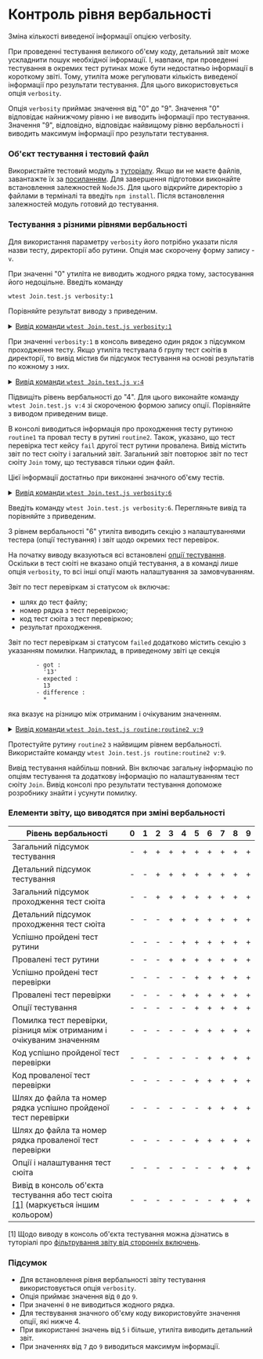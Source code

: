 # Контроль рівня вербальності

Зміна кількості виведеної інформації опцією verbosity.

При проведенні тестування великого об'єму коду, детальний звіт може ускладнити пошук необхідної інформації. І, навпаки, при проведенні тестування в окремих тест рутинах може бути недостатньо інформації в короткому звіті. Тому, утиліта може регулювати кількість виведеної інформації про результати тестування. Для цього використовується опція `verbosity`.

Опція `verbosity` приймає значення від "0" до "9". Значення "0" відповідає найнижчому рівню і не виводить інформації про тестування. Значення "9", відповідно, відповідає найвищому рівню вербальності і виводить максимум інформації про результати тестування.

### Об'єкт тестування і тестовий файл

Використайте тестовий модуль з [туторіалу](HelloWorld.md). Якщо ви не маєте файлів, завантажте їх за [посиланням](https://github.com/Wandalen/wTesting/tree/master/sample/helloWorld).
Для завершення підготовки виконайте встановлення залежностей `NodeJS`. Для цього відкрийте директорію з файлами в терміналі та введіть `npm install`. Після встановлення залежностей модуль готовий до тестування.

### Тестування з різними рівнями вербальності

Для використання параметру `verbosity` його потрібно указати після назви тесту, директорії або рутини. Опція має скорочену форму запису - `v`.

При значенні "0" утиліта не виводить жодного рядка тому, застосування його недоцільне. Введіть команду 
```
wtest Join.test.js verbosity:1
```
Порівняйте результат виводу з приведеним.

<details>
  <summary><u>Вивід команди <code>wtest Join.test.js verbosity:1</code></u></summary>

```
[user@user ~]$ wtest Join.test.js verbosity:1

  Testing ... in 0.278s ... failed

```

</details>

При значенні `verbosity:1` в консоль виведено один рядок з підсумком проходження тесту. Якщо утиліта тестувала б групу тест сюітів в директорії, то вивід містив би підсумок тестування на основі результатів по кожному з них.

<details>
  <summary><u>Вивід команди <code>wtest Join.test.js v:4</code></u></summary>

```
[user@user ~]$ wtest Join.test.js v:4

  Includes tests from : /.../testCreation/Join.test.js

  Launching several ( 1 ) test suites ..

    Running test suite ( Join ) ..
    at  /.../testCreation/Join.test.js:39

      Passed test routine ( Join / routine1 ) in 0.056s
        Test check ( Join / routine2 / fail # 2 ) ... failed
      Failed test routine ( Join / routine2 ) in 0.074s

    Passed test checks 2 / 3
    Passed test cases 1 / 2
    Passed test routines 1 / 2
    Test suite ( Join ) ... in 0.252s ... failed



  ExitCode : -1
  Passed test checks 2 / 3
  Passed test cases 1 / 2
  Passed test routines 1 / 2
  Passed test suites 0 / 1
  Testing ... in 0.344s ... failed

```

</details>

Підвищіть рівень вербальності до "4". Для цього виконайте команду `wtest Join.test.js v:4` зі скороченою формою запису опції. Порівняйте з виводом приведеним вище.

В консолі виводиться інформація про проходження тесту рутиною `routine1` та провал тесту в рутині `routine2`. Також, указано, що тест перевірка тест кейсу `fail` другої тест рутини провалена. Вивід містить звіт по тест сюіту і загальний звіт. Загальний звіт повторює звіт по тест сюіту `Join` тому, що тестувався тільки один файл.

Цієї інформації достатньо при виконанні значного об'єму тестів.


<details>
  <summary><u>Вивід команди <code>wtest Join.test.js verbosity:6</code></u></summary>

```
[user@user ~]$ wtest Join.test.js verbosity:6
Includes tests from : /.../testCreation/Join.test.js

Tester Settings :
{
  scenario : test,
  sanitareTime : 500,
  fails : null,
  beeping : true,
  coloring : 1,
  timing : 1,
  rapidity : 3,
  routine : null,
  importanceOfNegative : null,
  routineTimeOut : null,
  concurrent : null,
  verbosity : 6,
  silencing : null,
  shoulding : null,
  accuracy : null
}

  Launching several ( 1 ) test suites ..
  /.../testCreation/Join.test.js:39 - enabled
  1 test suite

    Running test suite ( Join ) ..
    at  /.../testCreation/Join.test.js:39

      Running test routine ( routine1 ) ..


        /.../testCreation/Join.test.js:9
            5 : //
            6 :
            7 : function routine1( test )
            8 : {
            9 :   test.identical( Join.join( 'Hello ', 'world!' ), 'Hello world!' );  
        Test check ( Join / routine1 /  # 1 ) ... ok

      Passed test routine ( Join / routine1 ) in 0.091s
      Running test routine ( routine2 ) ..


        /.../testCreation/Join.test.js:18
            14 : function routine2( test )
            15 : {
            16 :
            17 :   test.case = 'pass';
            18 :   test.identical( Join.join( 1, 3 ), '13' );  
        Test check ( Join / routine2 / pass # 1 ) ... ok


        - got :
          '13'
        - expected :
          13
        - difference :
          *

        /.../testCreation/Join.test.js:21
            17 :   test.case = 'pass';
            18 :   test.identical( Join.join( 1, 3 ), '13' );
            19 :
            20 :   test.case = 'fail';
            21 :   test.identical( Join.join( 1, 3 ), 13 );  
        Test check ( Join / routine2 / fail # 2 ) ... failed

      Failed test routine ( Join / routine2 ) in 0.098s

    Passed test checks 2 / 3
    Passed test cases 1 / 2
    Passed test routines 1 / 2
    Test suite ( Join ) ... in 0.294s ... failed



  ExitCode : -1
  Passed test checks 2 / 3
  Passed test cases 1 / 2
  Passed test routines 1 / 2
  Passed test suites 0 / 1
  Testing ... in 0.389s ... failed


```

</details>

Введіть команду `wtest Join.test.js verbosity:6`. Перегляньте вивід та порівняйте з приведеним.

З рівнем вербальності "6" утиліта виводить секцію з налаштуваннями тестера (опції тестування) і звіт щодо окремих тест перевірок. 

На початку виводу вказуються всі встановлені [опції тестування](Help.md#Опції-запуску-та-опції-сюіта). Оскільки в тест сюіті не вказано опцій тестування, а в команді лише опція `verbosity`, то всі інші опції мають налаштування за замовчуванням.

Звіт по тест перевіркам зі статусом `ok` включає:
- шлях до тест файлу;
- номер рядка з тест перевіркою; 
- код тест сюіта з тест перевіркою;
- результат проходження.

Звіт по тест перевіркам зі статусом `failed` додатково містить секцію з указанням помилки. Наприклад, в приведеному звіті це секція 

```
        - got :
          '13'
        - expected :
          13
        - difference :
          *
```
яка вказує на різницю між отриманим і очікуваним значенням.

<details>
  <summary><u>Вивід команди <code>wtest Join.test.js routine:routine2 v:9</code></u></summary>

```
[user@user ~]$ wtest Join.test.js routine:routine2 v:9
Includes tests from : /.../testCreation/Join.test.js

Tester Settings :
{
  scenario : test,
  sanitareTime : 500,
  fails : null,
  beeping : true,
  coloring : 1,
  timing : 1,
  rapidity : 3,
  routine : routine2,
  importanceOfNegative : null,
  routineTimeOut : null,
  concurrent : null,
  verbosity : 9,
  silencing : null,
  shoulding : null,
  accuracy : null
}

  Launching several ( 1 ) test suites ..
  /.../testCreation/Join.test.js:39 - enabled
  1 test suite

    Running test suite ( Join ) ..
    at  /.../testCreation/Join.test.js:39

    wTestSuite( Join#in0 )
    {
      name : 'Join',
      verbosity : 8,
      importanceOfDetails : 0,
      importanceOfNegative : 1,
      silencing : null,
      shoulding : 1,
      routineTimeOut : 5000,
      concurrent : 0,
      routine : 'routine2',
      platforms : null,
      suiteFilePath : [ '/path_to_' ... 'reation/Join.test.js' ],
      suiteFileLocation : [ '/path_to_' ... 'tion/Join.test.js:39' ],
      tests : [ Map:Pure with 2 elements ],
      abstract : 0,
      enabled : 1,
      takingIntoAccount : 1,
      usingSourceCode : 1,
      ignoringTesterOptions : 0,
      accuracy : 1e-7,
      report : [ Map:Pure with 9 elements ],
      debug : 0,
      override : [ Map:Pure with 0 elements ],
      _routineCon : [ routine bound anonymous ],
      _inroutineCon : [ routine bound anonymous ],
      onRoutineBegin : [ routine onRoutineBegin ],
      onRoutineEnd : [ routine onRoutineEnd ],
      onSuiteBegin : [ routine onSuiteBegin ],
      onSuiteEnd : [ routine onSuiteEnd ]
    }
      Running test routine ( routine1 ) ..

          
        /.../testCreation/Join.test.js:9
            5 : //
            6 : 
            7 : function routine1( test )
            8 : {
            9 :   test.identical( Join.join( 'Hello ', 'world!' ), 'Hello world!' );  
        Test check ( Join / routine1 /  # 1 ) ... ok

      Passed test routine ( Join / routine1 ) in 0.066s
      Running test routine ( routine2 ) ..


        /.../testCreation/Join.test.js:18
            14 : function routine2( test )
            15 : {
            16 :
            17 :   test.case = 'pass';
            18 :   test.identical( Join.join( 1, 3 ), '13' );  
        Test check ( Join / routine2 / pass # 1 ) ... ok


        - got :
          '13'
        - expected :
          13
        - difference :
          *

        /.../testCreation/Join.test.js:21
            17 :   test.case = 'pass';
            18 :   test.identical( Join.join( 1, 3 ), '13' );
            19 :
            20 :   test.case = 'fail';
            21 :   test.identical( Join.join( 1, 3 ), 13 );  
        Test check ( Join / routine2 / fail # 2 ) ... failed

      Failed test routine ( Join / routine2 ) in 0.147s

    Passed test checks 1 / 2
    Passed test cases 1 / 2
    Passed test routines 0 / 1
    Test suite ( Join ) ... in 0.226s ... failed



  ExitCode : -1
  Passed test checks 1 / 2
  Passed test cases 1 / 2
  Passed test routines 0 / 1
  Passed test suites 0 / 1
  Testing ... in 0.323s ... failed

```

</details>

Протестуйте рутину `routine2` з найвищим рівнем вербальності. Використайте команду `wtest Join.test.js routine:routine2 v:9`.

Вивід тестування найбільш повний. Він включає загальну інформацію по опціям тестування та додаткову інформацію по налаштуванням тест сюіту `Join`. Вивід консолі про результати тестування допоможе розробнику знайти і усунути помилку.

### Елементи звіту, що виводятся при зміні вербальності

| Рівень вербальності                       | 0 | 1 | 2 | 3 | 4 | 5 | 6 | 7 | 8 | 9 |
|-------------------------------------------|---|---|---|---|---|---|---|---|---|---|
| Загальний підсумок тестування             | - | + | + | + | + | + | + | + | + | + |
| Детальний підсумок тестування             | - | - | + | + | + | + | + | + | + | + |
| Загальний підсумок проходження тест сюіта | - | - | + | + | + | + | + | + | + | + |
| Детальний підсумок проходження тест сюіта | - | - | - | + | + | + | + | + | + | + |
| Успішно пройдені тест рутини              | - | - | - | - | + | + | + | + | + | + |
| Провалені тест рутини                     | - | - | - | + | + | + | + | + | + | + |
| Успішно пройдені тест перевірки           | - | - | - | - | - | + | + | + | + | + |
| Провалені тест перевірки                  | - | - | - | - | + | + | + | + | + | + |
| Опції тестування                          | - | - | - | - | - | + | + | + | + | + |
| Помилка тест перевірки, різниця між отриманим і очікуваним значенням                                                                           | - | - | - | - | - | + | + | + | + | + |
| Код успішно пройденої тест перевірки      | - | - | - | - | - | - | + | + | + | + |
| Код проваленої тест перевірки             | - | - | - | - | - | + | + | + | + | + |
| Шлях до файла та номер рядка успішно пройденої тест перевірки                                                                                   | - | - | - | - | - | - | + | + | + | + |
| Шлях до файла та номер рядка проваленої тест перевірки                                                                                         | - | - | - | - | - | + | + | + | + | + |
| Опції і налаштування тест сюіта           | - | - | - | - | - | - | - | + | + | + |
| Вивід в консоль об'єкта тестування або тест сюіта [[1]](#1) (маркується іншим кольором)                                                         | - | - | - | - | - | - | - | + | + | + |

<a name="1">[1]</a> Щодо виводу в консоль об'єкта тестування можна дізнатись в туторіалі про [фільтрування звіту від сторонніх включень](OptionSilencing.md).

### Підсумок

- Для встановлення рівня вербальності звіту тестування використовується опція `verbosity`.
- Опція приймає значення від `0` до `9`.
- При значенні `0` не виводиться жодного рядка.
- Для тествування значного об'єму коду використовуйте значення опції, які нижче 4.
- При використанні значень від `5` і більше, утиліта виводить детальний звіт.
- При значеннях від `7` до `9` виводиться максимум інформації.
